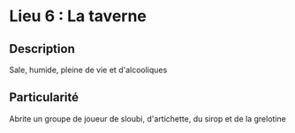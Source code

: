 # Lieu 6 : La taverne
## Description
Sale, humide, pleine de vie et d'alcooliques
## Particularité
Abrite un groupe de joueur de sloubi, d'artichette, du sirop et de la grelotine
